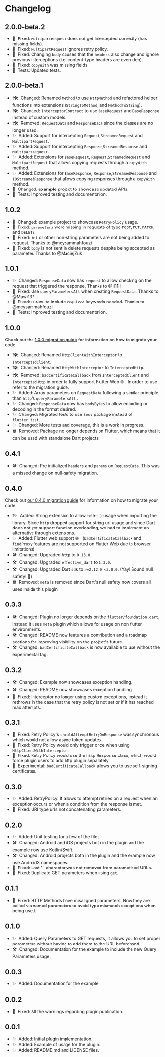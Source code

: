 # Changelog

## 2.0.0-beta.2

- 🐞&nbsp;&nbsp;Fixed: `MultipartRequest` does not get intercepted correctly (has missing fields).
- 🐞&nbsp;&nbsp;Fixed: `MultipartRequest` ignores retry policy.
- 🐞&nbsp;&nbsp;Fixed: Changing `body` causes that the `headers` also change and ignore previous interceptions (i.e. content-type headers are overriden).
- 🐞&nbsp;&nbsp;Fixed: `copyWith` was missing fields
- 🚦&nbsp;&nbsp;Tests: Updated tests.

## 2.0.0-beta.1

- ❗️🛠&nbsp;&nbsp;Changed: Renamed `Method` to use `HttpMethod` and refactored helper functions into extensions (`StringToMethod`, and `MethodToString`).
- ❗️🛠&nbsp;&nbsp;Changed: `InterceptorContract` to use `BaseRequest` and `BaseResponse` instead of custom models.
- ❗️🛠&nbsp;&nbsp;Removed: `RequestData` and `ResponseData` since the classes are no longer used.
- ✨&nbsp;&nbsp;Added: Support for intercepting `Request`,`StreamedRequest` and `MultipartRequest`.
- ✨&nbsp;&nbsp;Added: Support for intercepting `Response`,`StreamedResponse` and `MultipartRequest`.
- ✨&nbsp;&nbsp;Added: Extensions for `BaseRequest`, `Request`,`StreamedRequest` and `MultipartRequest` that allows copying requests through a `copyWith` method.
- ✨&nbsp;&nbsp;Added: Extensions for `BaseResponse`, `Response`,`StreamedResponse` and `IOStreamedResponse` that allows copying responses through a `copyWith` method.
- 📖&nbsp;&nbsp;Changed: **example** project to showcase updated APIs.
- 🚦&nbsp;&nbsp;Tests: Improved testing and documentation.

## 1.0.2

- 📖&nbsp;&nbsp;Changed: example project to showcase `RetryPolicy` usage.
- 🐞&nbsp;&nbsp;Fixed: `parameters` were missing in requests of type `POST`, `PUT`, `PATCH`, and `DELETE`.
- 🐞&nbsp;&nbsp;Fixed: `int` or other non-string parameters are not being added to request. Thanks to @meysammahfouzi
- 🐞&nbsp;&nbsp;Fixed: `body` is not sent in delete requests despite being accepted as parameter. Thanks to @MaciejZuk

## 1.0.1

- ✨&nbsp;&nbsp;Changed: `ResponseData` now has `request` to allow checking on the request that triggered the response. Thanks to @II11II
- 🐞&nbsp;&nbsp;Fixed: Use `queryParametersAll` when creating `RequestData`. Thanks to @Mawi137
- 📖&nbsp;&nbsp;Fixed: `README` to include `required` keywords needed. Thanks to @meysammahfouzi
- 🚦&nbsp;&nbsp;Tests: Improved testing and documentation.

## 1.0.0

Check out the [1.0.0 migration guide](./guides/migration_guide_1.0.0.md) for information on how to migrate your code.

- ❗️🛠&nbsp;&nbsp;Changed: Renamed `HttpClientWithInterceptor` to `InterceptedClient`.
- ❗️🛠&nbsp;&nbsp;Changed: Renamed `HttpWithInterceptor` to `InterceptedHttp`.
- ❗️🛠&nbsp;&nbsp;Removed: `badCertificateCallback` from `InterceptedClient` and `InterceptedHttp` in order to fully support Flutter Web 🌐 . In order to use refer to the migration guide.
- ✨&nbsp;&nbsp;Added: Array parameters on `RequestData` following a similar principle than `http`'s `queryParametersAll` .
- ✨&nbsp;&nbsp;Changed: `ResponseData` now has `bodyBytes` to allow encoding or decoding in the format desired.
- ✨&nbsp;&nbsp;Changed: Migrated tests to use `test` package instead of `flutter_test`.
- ✨&nbsp;&nbsp;Changed: More tests and coverage, this is a work in progress.
- 🗑&nbsp;&nbsp;Removed: Package no longer depends on Flutter, which means that it can be used with standalone Dart projects.

## 0.4.1

- 🛠&nbsp;&nbsp;Changed: Pre initialized `headers` and `params` on `RequestData`. This was a missed change on null-safety migration.

## 0.4.0

Check out [our 0.4.0 migration guide](./guides/migration_guide_0.4.0.md) for information on how to migrate your code.

- ❗️✨&nbsp;&nbsp;Added: String extension to allow `toUri()` usage when importing the library. Since `http` dropped support for string url usage and since Dart does not yet support function overloading, we had to implement an alternative through extensions.
- ✨&nbsp;&nbsp;Added: Flutter web support 🌐 &nbsp;&nbsp;(`badCertificateCallback` and `findProxy` features are not supported on Flutter Web due to browser limitations)
- 🛠&nbsp;&nbsp;Changed: Upgraded `http` to `0.13.0`.
- 🛠&nbsp;&nbsp;Changed: Upgraded `effective_dart` to `1.3.0`.
- 🛠&nbsp;&nbsp;Changed: Upgraded Dart `sdk` to `>=2.12.0 <3.0.0`. (Yay! Sound null safety! 🎉)
- 🗑&nbsp;&nbsp;Removed: `meta` is removed since Dart's null safety now covers all uses inside this plugin

## 0.3.3

- 🛠&nbsp;&nbsp;Changed: Plugin no longer depends on the `flutter/foundation.dart`, instead it uses `meta` plugin which allows for usage on non flutter environments.
- 🛠&nbsp;&nbsp;Changed: README now features a contribution and a roadmap sections for improving visibility on the project's future.
- 🛠&nbsp;&nbsp;Changed: `badCertificateCallback` is now available to use without the experimental tag.

## 0.3.2

- 🛠&nbsp;&nbsp;Changed: Example now showcases exception handling.
- 🛠&nbsp;&nbsp;Changed: README now showcases exception handling.
- 🐞&nbsp;&nbsp;Fixed: Interceptor no longer using custom exceptions, instead it rethrows in the case that the retry policy is not set or if it has reached max attempts.

## 0.3.1

- 🐞&nbsp;&nbsp;Fixed: Retry Policy's `shouldAttemptRetryOnResponse` was synchronous which would not allow async token updates.
- 🐞&nbsp;&nbsp;Fixed: Retry Policy would only trigger once when using `HttpClientWithInterceptor`.
- 🐞&nbsp;&nbsp;Fixed: Retry Policy would use the `http` Response class, which would force plugin users to add http plugin separately.
- 🧪&nbsp;&nbsp;Experimental: `badCertificateCallback` allows you to use self-signing certificates.

## 0.3.0

- ✨&nbsp;&nbsp;Added: RetryPolicy. It allows to attempt retries on a request when an exception occurs or when a condition from the response is met.
- 🐞&nbsp;&nbsp;Fixed: URI type urls not concatenating parameters.

## 0.2.0

- ✨&nbsp;&nbsp;Added: Unit testing for a few of the files.
- 🛠&nbsp;&nbsp;Changed: Android and iOS projects both in the plugin and the example now use Kotlin/Swift.
- 🛠&nbsp;&nbsp;Changed: Android projects both in the plugin and the example now use AndroidX namespaces.
- 🐞&nbsp;&nbsp;Fixed: Last ' ' character was not removed from parametized URLs.
- 🐞&nbsp;&nbsp;Fixed: Duplicate GET parameters when using `get`.

## 0.1.1

- 🐞&nbsp;&nbsp;Fixed: HTTP Methods have misaligned parameters. Now they are called via named parameters to avoid type mismatch exceptions when being used.

## 0.1.0

- ✨&nbsp;&nbsp;Added: Query Parameters to GET requests, it allows you to set proper parameters without having to add them to the URL beforehand.
- 🛠&nbsp;&nbsp;Changed: Documentation for the example to include the new Query Parameters usage.

## 0.0.3

- ✨&nbsp;&nbsp;Added: Documentation for the example.

## 0.0.2

- 🐞&nbsp;&nbsp;Fixed: All the warnings regarding plugin publication.

## 0.0.1

- ✨&nbsp;&nbsp;Added: Initial plugin implementation.
- ✨&nbsp;&nbsp;Added: Example of usage for the plugin.
- ✨&nbsp;&nbsp;Added: README.md and LICENSE files.
